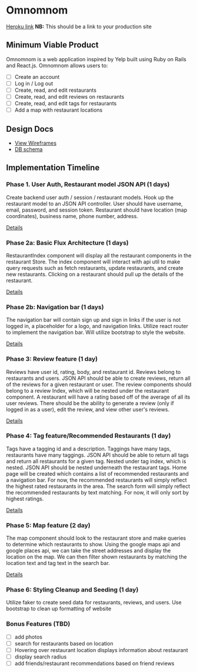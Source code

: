 # Omnomnom

[Heroku link][heroku] **NB:** This should be a link to your production site

[heroku]: http://omnomnom.xyz

## Minimum Viable Product

Omnomnom is a web application inspired by Yelp built using Ruby on Rails
and React.js. Omnomnom allows users to:

<!-- This is a Markdown checklist. Use it to keep track of your progress! -->

- [ ] Create an account
- [ ] Log in / Log out
- [ ] Create, read, and edit restaurants
- [ ] Create, read, and edit reviews on restaurants
- [ ] Create, read, and edit tags for restaurants
- [ ] Add a map with restaurant locations

## Design Docs
* [View Wireframes][view]
* [DB schema][schema]

[view]: ./docs/views.md
[schema]: ./docs/schema.md

## Implementation Timeline

### Phase 1. User Auth, Restaurant model JSON API (1 days)

Create backend user auth / session / restaurant models. Hook up the restaurant model to an JSON API controller. User should have username, email, password, and session token. Restaurant should have location (map coordinates), business name, phone number, address.

[Details][phase-one]

### Phase 2a: Basic Flux Architecture (1 days)

RestaurantIndex component will display all the restaurant components in the restaurant Store. The index component will interact with api util to make query requests such as fetch restaurants, update restaurants, and create new restaurants. Clicking on a restaurant should pull up the details of the restaurant.

[Details][phase-two-a]

### Phase 2b: Navigation bar (1 days)
  The navigation bar will contain sign up and sign in links if the user is not logged in, a placeholder for a logo, and navigation links. Utilize react router to implement the navigation bar. Will utilize bootstrap to style the website.

[Details][phase-two-b]

### Phase 3: Review feature (1 day)

Reviews have user id, rating, body, and restaurant id. Reviews belong to restaurants and users. JSON API should be able to create reviews, return all of the reviews for a given restaurant or user. The review components should belong to a review Index, which will be nested under the restaurant component. A restaurant will have a rating based off of the average of all its user reviews. There should be the ability to generate a review (only if logged in as a user), edit the review, and view other user's reviews.

[Details][phase-three]

### Phase 4: Tag feature/Recommended Restaurants (1 day)

Tags have a tagging id and a description. Taggings have many tags, restaurants have many taggings. JSON API should be able to return all tags and return all restaurants for a given tag. Nested under tag index, which is nested. JSON API should be nested underneath the restaurant tags. Home page will be created which contains a list of recommended restaurants and a navigation bar. For now, the recommended restaurants will simply reflect the highest rated restaurants in the area. The search form will simply reflect the recommended restaurants by text matching. For now, it will only sort by highest ratings.

[Details][phase-four]

### Phase 5: Map feature (2 day)

 The map component should look to the restaurant store and make queries to determine which restaurants to show. Using the google maps api and google places api, we can take the street addresses and display the location on the map. We can then filter shown restaurants by matching the location text and tag text in the search bar.

[Details][phase-five]

### Phase 6: Styling Cleanup and Seeding (1 day)

Utilize faker to create seed data for restaurants, reviews, and users. Use bootstrap to clean up formatting of website



### Bonus Features (TBD)
- [ ] add photos
- [ ] search for restaurants based on location
- [ ] Hovering over restaurant location displays information about restaurant
- [ ] display search radius
- [ ] add friends/restaurant recommendations based on friend reviews

[phase-one]: ./docs/phases/phase1.md
[phase-two-a]: ./docs/phases/phase2a.md
[phase-two-b]: ./docs/phases/phase2b.md
[phase-three]: ./docs/phases/phase3.md
[phase-four]: ./docs/phases/phase4.md
[phase-five]: ./docs/phases/phase5.md
